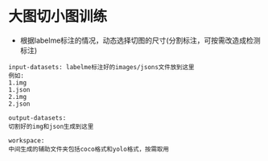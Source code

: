 # 大图切小图训练
+ 根据labelme标注的情况，动态选择切图的尺寸(分割标注，可按需改造成检测标注)

```
input-datasets: labelme标注好的images/jsons文件放到这里
例如:
1.img
1.json
2.img
2.json

output-datasets:
切割好的img和json生成到这里

workspace:
中间生成的辅助文件夹包括coco格式和yolo格式，按需取用
```
